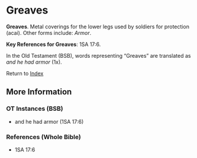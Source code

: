 # Greaves
**Greaves**. 
Metal coverings for the lower legs used by soldiers for protection (acai). 
Other forms include: 
*Armor*. 


**Key References for Greaves**: 
1SA 17:6. 


In the Old Testament (BSB), words representing “Greaves” are translated as 
*and he had armor* (1x). 




Return to [Index](00-Index.md)

## More Information

### OT Instances (BSB)

* and he had armor (1SA 17:6)



### References (Whole Bible)

* 1SA 17:6



